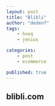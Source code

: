 ```yaml
---
layout: post
title: "Blibli"
author: "dedenf"
tags:
    - hooq
    - jenius

categories:
    - post
    - ecommerce

published: true
---
```


## blibli.com